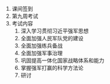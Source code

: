 1. 课间签到
2. 第九周考试
3. 考试内容
   1. 深入学习贯彻习近平强军思想
   2. 全面加强人民军队党的建设
   3. 全面加强练兵备战
   4. 全面加强军事治理
   5. 巩固提高一体化国家战略体系和能力
   6. 掌握强军打赢的科学方法论
   7. 研讨